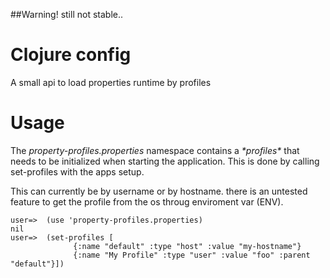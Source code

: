 ##Warning! still not stable..

# Clojure config

A small api to load properties runtime by profiles

# Usage

The *property-profiles.properties* namespace contains a *\*profiles\** that needs to be initialized when starting the application.
This is done by calling set-profiles with the apps setup.

This can currently be by username or by hostname. there is an untested feature to get the profile from the os throug enviroment var (ENV).

	user=>	(use 'property-profiles.properties)
	nil
	user=>	(set-profiles [
			      {:name "default" :type "host" :value "my-hostname"}
			      {:name "My Profile" :type "user" :value "foo" :parent "default"}])

</code>



	
